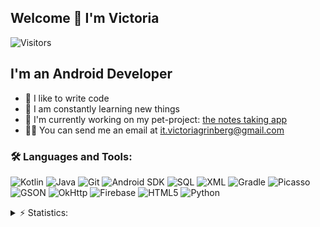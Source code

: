 ## Welcome 👋 I'm Victoria
![Visitors](https://visitor-badge.glitch.me/badge?page_id=rudimentum)

## I'm an Android Developer
- 💪 I like to write code
- 🥅 I am constantly learning new things
- 🚀 I'm currently working on my pet-project: [the notes taking app](https://github.com/rudimentum/KeepNotes)
- 🤹🏽 You can send me an email at <a href="mailto:it.victoriagrinberg@gmail.com">it.victoriagrinberg@gmail.com</a>

### 🛠 Languages and Tools:

![Kotlin](https://img.shields.io/badge/-Kotlin-4B4F59?style=for-the-badge&logo=Kotlin)
![Java](https://img.shields.io/badge/-Java-4B4F59?style=for-the-badge&logo=Java)
![Git](https://img.shields.io/badge/-Git-4B4F59?style=for-the-badge&logo=Git)
![Android SDK](https://img.shields.io/badge/-Android_SDK-4B4F59?style=for-the-badge&logo=android-sdk)
![SQL](https://img.shields.io/badge/-SQL-4B4F59?style=for-the-badge&logo=SQL)
![XML](https://img.shields.io/badge/-XML-4B4F59?style=for-the-badge&logo=XML)
![Gradle](https://img.shields.io/badge/-Gradle-4B4F59?style=for-the-badge&logo=Gradle)
![Picasso](https://img.shields.io/badge/-Picasso-4B4F59?style=for-the-badge&logo=picasso)
![GSON](https://img.shields.io/badge/-GSON-4B4F59?style=for-the-badge&logo=GSON)
![OkHttp](https://img.shields.io/badge/-OkHttp-4B4F59?style=for-the-badge&logo=okhttp)
![Firebase](https://img.shields.io/badge/-Firebase-4B4F59?style=for-the-badge&logo=Firebase)
![HTML5](https://img.shields.io/badge/-HTML5-4B4F59?style=for-the-badge&logo=html5)
![Python](https://img.shields.io/badge/-Python-4B4F59?style=for-the-badge&logo=python)

<details>
  <summary>⚡ Statistics:</summary>
  
   <img align="left" alt="rudimentum's GitHub Stats" src="https://github-readme-stats.vercel.app/api/top-langs/?username=rudimentum&langs_count=8&layout=compact&theme=dracula" />
    <img align="left" alt="rudimentum's GitHub Stats" src="https://github-readme-stats.vercel.app/api?username=rudimentum&show_icons=true&theme=dracula" />
</details>

